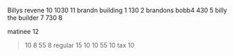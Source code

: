 Billys revene  10 1030 11
brandn building 1 130 2
brandons bobb4 430 5
billy the builder 7 730 8

matinee 12
>10 8
>55 8
regular 15
>10 10
>55 10
tax 10



